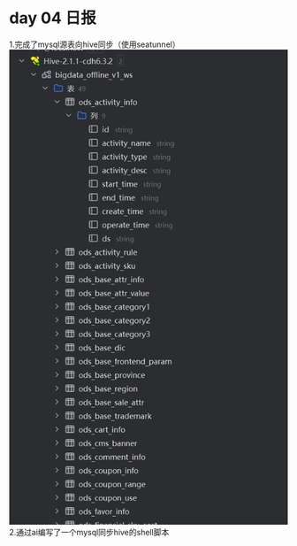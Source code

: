 # day 04 日报
1.完成了mysql源表向hive同步（使用seatunnel）
![img.png](picture/img4.png)
2.通过ai编写了一个mysql同步hive的shell脚本
